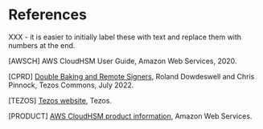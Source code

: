 # References

XXX - it is easier to initially label these with text and replace them with numbers at the end.

[AWSCH] AWS CloudHSM User Guide, Amazon Web Services, 2020.

[CPRD] [Double Baking and Remote Signers](https://news.tezoscommons.org/double-baking-and-remote-signers-639bf8ef7e65), Roland Dowdeswell and Chris Pinnock, Tezos Commons, July 2022.

[TEZOS] [Tezos website](https://tezos.com), Tezos.

[PRODUCT] [AWS CloudHSM product information](https://aws.amazon.com/cloudhsm/), Amazon Web Services.